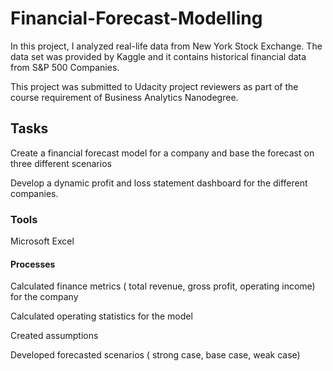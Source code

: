 # Financial-Forecast-Modelling
In this project, I analyzed real-life data from New York Stock Exchange. The data set was provided by Kaggle and it contains historical financial data from S&P 500 Companies.

This project was submitted to Udacity project reviewers as part of the course requirement of Business Analytics Nanodegree.
## Tasks
Create a financial forecast model for a company and base the forecast on three different scenarios 

Develop a dynamic profit and loss statement dashboard for the different companies.
### Tools
Microsoft Excel

#### Processes
Calculated finance metrics ( total revenue, gross profit, operating income) for the company

Calculated operating statistics for the model

Created assumptions

Developed forecasted scenarios ( strong case, base case, weak case)
